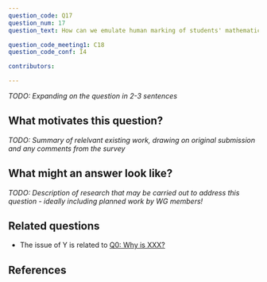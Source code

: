 ```yaml
---
question_code: Q17 
question_num: 17 
question_text: How can we emulate human marking of students' mathematical working such as follow-on marking and partially correct marking? 

question_code_meeting1: C18 
question_code_conf: I4 

contributors: 

---
```

*TODO: Expanding on the question in 2-3 sentences*

## What motivates this question?

*TODO: Summary of relelvant existing work, drawing on original submission and any comments from the survey*

## What might an answer look like?

*TODO: Description of research that may be carried out to address this question - ideally including planned work by WG members!*

## Related questions

* The issue of Y is related to [Q0: Why is XXX?](Q0)

## References
